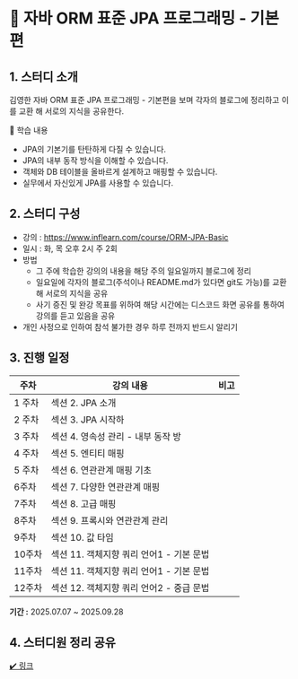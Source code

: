 # 🌿 **자바 ORM 표준 JPA 프로그래밍 - 기본편**

## 1. 스터디 소개

김영한 자바 ORM 표준 JPA 프로그래밍 - 기본편을 보며 각자의 블로그에 정리하고 이를 교환 해 서로의 지식을 공유한다.

<aside>
📌
학습 내용

- JPA의 기본기를 탄탄하게 다질 수 있습니다.
- JPA의 내부 동작 방식을 이해할 수 있습니다.
- 객체와 DB 테이블을 올바르게 설계하고 매핑할 수 있습니다.
- 실무에서 자신있게 JPA를 사용할 수 있습니다.
</aside>

## 2. 스터디 구성

- 강의 : https://www.inflearn.com/course/ORM-JPA-Basic
- 일시 : 화, 목 오후 2시 주 2회
- 방법
    - 그 주에 학습한 강의의 내용을 해당 주의 일요일까지 블로그에 정리
    - 일요일에 각자의 블로그(주석이나 README.md가 있다면 git도 가능)를 교환 해 서로의 지식을 공유
    - 사기 증진 및 완강 목표를 위하여 해당 시간에는 디스코드 화면 공유를 통하여 강의를 듣고 있음을 공유
- 개인 사정으로 인하여 참석 불가한 경우 하루 전까지 반드시 알리기

## 3. 진행 일정

| 주차 | 강의 내용 | 비고 |
| --- | --- | --- |
| 1 주차 | 섹션 2. JPA 소개 |  |
| 2 주차 | 섹션 3. JPA 시작하 |  |
| 3 주차 | 섹션 4. 영속성 관리 - 내부 동작 방 |  |
| 4 주차 | 섹션 5. 엔티티 매핑  |  |
| 5 주차 | 섹션 6. 연관관계 매핑 기초  |  |
| 6주차 | 섹션 7. 다양한 연관관계 매핑 |  |
| 7주차 | 섹션 8. 고급 매핑  |  |
| 8주차 | 섹션 9. 프록시와 연관관계 관리 |  |
| 9주차 | 섹션 10. 값 타임 |  |
| 10주차 | 섹션 11. 객체지향 쿼리 언어1 - 기본 문법 |  |
| 11주차 | 섹션 11. 객체지향 쿼리 언어1 - 기본 문법 |  |
| 12주차 | 섹션 12. 객체지향 쿼리 언어2 - 중급 문법 |  |

**기간 :** 2025.07.07 ~ 2025.09.28

## 4. 스터디원 정리 공유

[✔️ 링크](https://www.notion.so/221c803457f380f6adf7d00a037e4be1?pvs=21)